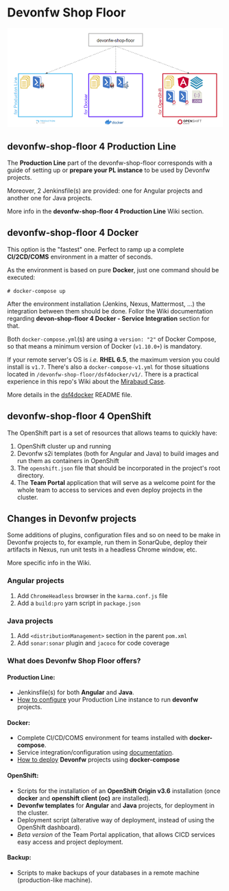 # Devonfw Shop Floor

![](./readme/devonfw-shop-floor-arch.png)

## devonfw-shop-floor 4 Production Line

The **Production Line** part of the devonfw-shop-floor corresponds with a guide of setting up or **prepare your PL instance** to be used by Devonfw projects.

Moreover, 2 Jenkinsfile(s) are provided: one for Angular projects and another one for Java projects.

More info in the **devonfw-shop-floor 4 Production Line** Wiki section.

## devonfw-shop-floor 4 Docker

This option is the "fastest" one. Perfect to ramp up a complete **CI/2CD/COMS** environment in a matter of seconds.

As the environment is based on pure **Docker**, just one command should be executed:

`# docker-compose up`

After the environment installation (Jenkins, Nexus, Mattermost, ...) the integration between them should be done. Follor the Wiki documentation regarding **devon-shop-floor 4 Docker - Service Integration** section for that.

Both `docker-compose.yml`(s) are using a `version: "2"` of Docker Compose, so that means a minimum version of Docker (`v1.10.0+`) is mandatory.

If your remote server's OS is _i.e._ **RHEL 6.5**, the maximum version you could install is `v1.7`. There's also a `docker-compose-v1.yml` for those situations located in `/devonfw-shop-floor/dsf4docker/v1/`. There is a practical experience in this repo's Wiki about the [Mirabaud Case](https://github.com/devonfw/devonfw-shop-floor/wiki/mirabaud-cicd-environment-setup).

More details in the [dsf4docker](https://github.com/devonfw/devonfw-shop-floor/tree/master/dsf4docker) README file.

## devonfw-shop-floor 4 OpenShift

The OpenShift part is a set of resources that allows teams to quickly have:

1. OpenShift cluster up and running
2. Devonfw s2i templates (both for Angular and Java) to build images and run them as containers in OpenShift
3. The `openshift.json` file that should be incorporated in the project's root directory.
4. The **Team Portal** application that will serve as a welcome point for the whole team to access to services and even deploy projects in the cluster.

## Changes in Devonfw projects

Some additions of plugins, configuration files and so on need to be make in Devonfw projects to, for example, run them in SonarQube, deploy their artifacts in Nexus, run unit tests in a headless Chrome window, etc.

More specific info in the Wiki.

### Angular projects

1. Add `ChromeHeadless` browser in the `karma.conf.js` file
2. Add a `build:pro` yarn script in `package.json`

### Java projects

1. Add `<distributionManagement>` section in the parent `pom.xml`
2. Add `sonar:sonar` plugin and `jacoco` for code coverage


### What does **Devonfw Shop Floor** offers?

#### Production Line:
- Jenkinsfile(s) for both **Angular** and **Java**.
- [How to configure](https://github.com/devonfw/devonfw-shop-floor/wiki/devonfw-shop-floor-4-production-line-environment) your Production Line instance to run **devonfw** projects.

#### Docker:
- Complete CI/CD/COMS environment for teams installed with **docker-compose**.
- Service integration/configuration using [documentation](https://github.com/devonfw/devonfw-shop-floor/wiki/devonfw-shop-floor-4-docker).
- [How to deploy](https://github.com/devonfw/devonfw-shop-floor/tree/master/dsf4docker/devonfw-deployment) **Devonfw** projects using **docker-compose**

#### OpenShift:
- Scripts for the installation of an **OpenShift Origin v3.6** installation (once **docker** and **openshift client (oc)** are installed).
- **Devonfw templates** for **Angular** and **Java** projects, for deployment in the cluster.
- Deployment script (alterative way of deployment, instead of using the OpenShift dashboard).
- *Beta version* of the Team Portal application, that allows CICD services easy access and project deployment.

#### Backup:
- Scripts to make backups of your databases in a remote machine (production-like machine).